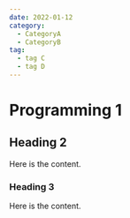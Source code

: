 ```yaml
---
date: 2022-01-12
category:
  - CategoryA
  - CategoryB
tag:
  - tag C
  - tag D
---
```


# Programming 1

## Heading 2

Here is the content.

### Heading 3

Here is the content.
